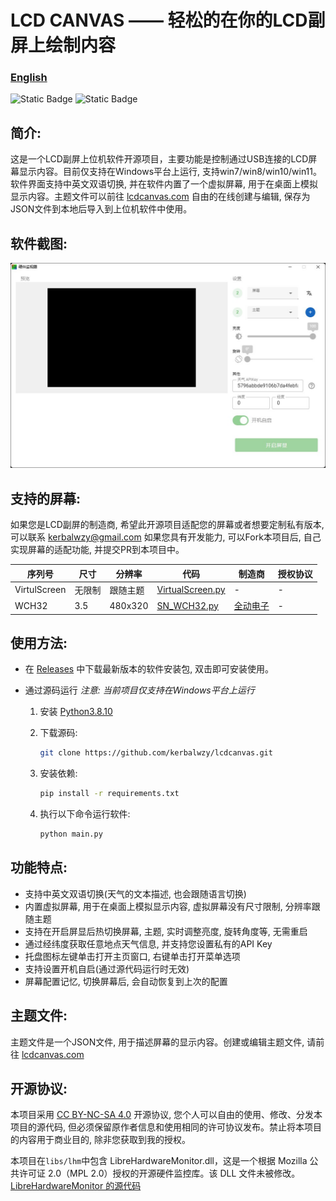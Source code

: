 # LCD CANVAS —— 轻松的在你的LCD副屏上绘制内容

### [English](./README_en.md)

![Static Badge](https://img.shields.io/badge/Python-3.8.10-blue?style=for-the-badge)
![Static Badge](https://img.shields.io/badge/Windows-7/8/10/11-blue?style=for-the-badge)

## 简介:

这是一个LCD副屏上位机软件开源项目，主要功能是控制通过USB连接的LCD屏幕显示内容。目前仅支持在Windows平台上运行, 支持win7/win8/win10/win11。软件界面支持中英文双语切换, 并在软件内置了一个虚拟屏幕, 用于在桌面上模拟显示内容。主题文件可以前往
<a href="https://lcdcanvas.com/themeeditor" target="_blank">lcdcanvas.com</a>
自由的在线创建与编辑, 保存为JSON文件到本地后导入到上位机软件中使用。

## 软件截图:

<img src="./doc/asset/monitor_zh.jpg">

## 支持的屏幕:

如果您是LCD副屏的制造商, 希望此开源项目适配您的屏幕或者想要定制私有版本, 可以联系
<a href="mailto:kerbalwzy@gmail.com?subject=LCDCANVS定制开发" target="_blank">kerbalwzy@gmail.com</a>
如果您具有开发能力, 可以Fork本项目后, 自己实现屏幕的适配功能, 并提交PR到本项目中。

| 序列号 | 尺寸 | 分辨率 | 代码 | 制造商 | 授权协议 |
| --- | --- | --- | --- | --- | --- |
| VirtulScreen | 无限制 | 跟随主题 | [VirtualScreen.py](./libs/lcds/VirtualScreen.py) | - | - |
| WCH32 | 3.5 | 480x320 | [SN_WCH32.py](./libs/lcds/SN_WCH32.py) | <a href="http://www.qdtft.com/" target="_blank">全动电子</a> | - |

## 使用方法:

- 在
  <a href="https://github.com/kerbalwzy/lcdcanvas/releases" target="_blank">Releases</a>
  中下载最新版本的软件安装包, 双击即可安装使用。

- 通过源码运行 *注意: 当前项目仅支持在Windows平台上运行*
  1. 安装
    <a href="https://www.python.org/downloads/release/python-3810/" target="_blank">Python3.8.10</a>
   
  2. 下载源码:
     ```bash
     git clone https://github.com/kerbalwzy/lcdcanvas.git
     ```     
   
  3. 安装依赖:
     ```bash
     pip install -r requirements.txt
     ```
  
  4. 执行以下命令运行软件:
     ```bash
     python main.py
     ```

## 功能特点:

- 支持中英文双语切换(天气的文本描述, 也会跟随语言切换)
- 内置虚拟屏幕, 用于在桌面上模拟显示内容, 虚拟屏幕没有尺寸限制, 分辨率跟随主题
- 支持在开启屏显后热切换屏幕, 主题, 实时调整亮度, 旋转角度等, 无需重启
- 通过经纬度获取任意地点天气信息, 并支持您设置私有的API Key
- 托盘图标左键单击打开主页窗口, 右键单击打开菜单选项
- 支持设置开机自启(通过源代码运行时无效)
- 屏幕配置记忆, 切换屏幕后, 会自动恢复到上次的配置

## 主题文件:

主题文件是一个JSON文件, 用于描述屏幕的显示内容。创建或编辑主题文件, 请前往
<a href="https://lcdcanvas.com/themeeditor" target="_blank">lcdcanvas.com</a>

## 开源协议:

本项目采用
<a href="https://creativecommons.org/licenses/by-nc-sa/4.0/legalcode" target="_blank">CC BY-NC-SA 4.0</a>
开源协议, 您个人可以自由的使用、修改、分发本项目的源代码, 但必须保留原作者信息和使用相同的许可协议发布。禁止将本项目的内容用于商业目的, 除非您获取到我的授权。

本项目在```libs/lhm```中包含 LibreHardwareMonitor.dll，这是一个根据 Mozilla 公共许可证 2.0（MPL 2.0）授权的开源硬件监控库。该 DLL 文件未被修改。
<a href="https://github.com/LibreHardwareMonitor/LibreHardwareMonitor" target="_blank">LibreHardwareMonitor 的源代码</a>

